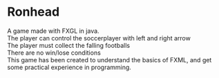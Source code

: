 # Ronhead
A game made with FXGL in java.  
The player can control the soccerplayer with left and right arrow  
The player must collect the falling footballs  
There are no win/lose conditions  
This game has been created to understand the basics of FXML, and get some practical experience in programming.
